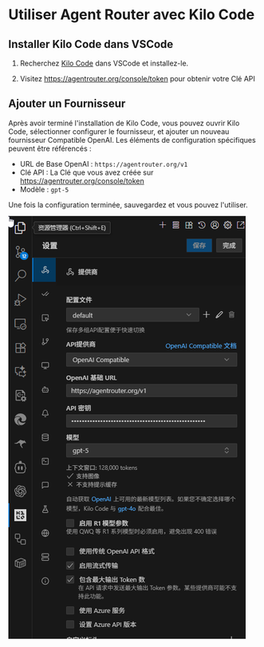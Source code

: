 # Utiliser Agent Router avec Kilo Code

## Installer Kilo Code dans VSCode

1. Recherchez [Kilo Code](https://marketplace.visualstudio.com/items?itemName=kilocode.Kilo-Code) dans VSCode et installez-le.

2. Visitez https://agentrouter.org/console/token pour obtenir votre Clé API

## Ajouter un Fournisseur

Après avoir terminé l'installation de Kilo Code, vous pouvez ouvrir Kilo Code, sélectionner configurer le fournisseur, et ajouter un nouveau fournisseur Compatible OpenAI. Les éléments de configuration spécifiques peuvent être référencés :

- URL de Base OpenAI : `https://agentrouter.org/v1`
- Clé API : La Clé que vous avez créée sur https://agentrouter.org/console/token
- Modèle : `gpt-5`

Une fois la configuration terminée, sauvegardez et vous pouvez l'utiliser.

![](../img/kilocode.png)

